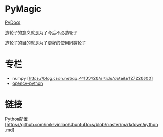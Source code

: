 # PyMagic
[PyDocs](./PyDocs.py)

造轮子的意义就是为了今后不必造轮子

造轮子的目的就是为了更好的使用同类轮子
# 专栏
* numpy [https://blog.csdn.net/qq_41133428/article/details/127228800]
* [opencv-python](./专栏/opencv-python.md)

# 链接
Python配置[https://github.com/imkevinliao/UbuntuDocs/blob/master/markdown/python.md]
